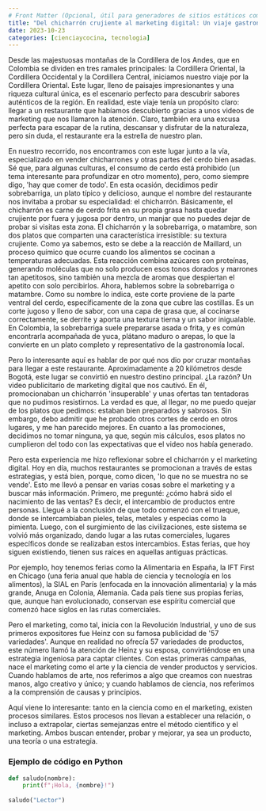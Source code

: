 ```yaml
---
# Front Matter (Opcional, útil para generadores de sitios estáticos como Jekyll)
title: "Del chicharrón crujiente al marketing digital: Un viaje gastronómico por la Cordillera Oriental de Colombia y sus lecciones comerciales"
date: 2023-10-23
categories: [cienciaycocina, tecnologia]
---
```


Desde las majestuosas montañas de la Cordillera de los Andes, que en Colombia se dividen en tres ramales principales: la Cordillera Oriental, la Cordillera Occidental y la Cordillera Central, iniciamos nuestro viaje por la Cordillera Oriental. Este lugar, lleno de paisajes impresionantes y una riqueza cultural única, es el escenario perfecto para descubrir sabores auténticos de la región. En realidad, este viaje tenía un propósito claro: llegar a un restaurante que habíamos descubierto gracias a unos videos de marketing que nos llamaron la atención. Claro, también era una excusa perfecta para escapar de la rutina, descansar y disfrutar de la naturaleza, pero sin duda, el restaurante era la estrella de nuestro plan.

En nuestro recorrido, nos encontramos con este lugar junto a la vía, especializado en vender chicharrones y otras partes del cerdo bien asadas. Sé que, para algunas culturas, el consumo de cerdo está prohibido (un tema interesante para profundizar en otro momento), pero, como siempre digo, 'hay que comer de todo'. En esta ocasión, decidimos pedir sobrebarriga, un plato típico y delicioso, aunque el nombre del restaurante nos invitaba a probar su especialidad: el chicharrón. Básicamente, el chicharrón es carne de cerdo frita en su propia grasa hasta quedar crujiente por fuera y jugosa por dentro, un manjar que no puedes dejar de probar si visitas esta zona.
El chicharrón y la sobrebarriga, o matambre, son dos platos que comparten una característica irresistible: su textura crujiente. Como ya sabemos, esto se debe a la reacción de Maillard, un proceso químico que ocurre cuando los alimentos se cocinan a temperaturas adecuadas. Esta reacción combina azúcares con proteínas, generando moléculas que no solo producen esos tonos dorados y marrones tan apetitosos, sino también una mezcla de aromas que despiertan el apetito con solo percibirlos.
Ahora, hablemos sobre la sobrebarriga o matambre. Como su nombre lo indica, este corte proviene de la parte ventral del cerdo, específicamente de la zona que cubre las costillas. Es un corte jugoso y lleno de sabor, con una capa de grasa que, al cocinarse correctamente, se derrite y aporta una textura tierna y un sabor inigualable. En Colombia, la sobrebarriga suele prepararse asada o frita, y es común encontrarla acompañada de yuca, plátano maduro o arepas, lo que la convierte en un plato completo y representativo de la gastronomía local.

Pero lo interesante aquí es hablar de por qué nos dio por cruzar montañas para llegar a este restaurante. Aproximadamente a 20 kilómetros desde Bogotá, este lugar se convirtió en nuestro destino principal. ¿La razón? Un video publicitario de marketing digital que nos cautivó. En él, promocionaban un chicharrón 'insuperable' y unas ofertas tan tentadoras que no pudimos resistirnos. La verdad es que, al llegar, no me puedo quejar de los platos que pedimos: estaban bien preparados y sabrosos. Sin embargo, debo admitir que he probado otros cortes de cerdo en otros lugares, y me han parecido mejores. En cuanto a las promociones, decidimos no tomar ninguna, ya que, según mis cálculos, esos platos no cumplieron del todo con las expectativas que el video nos había generado.

Pero esta experiencia me hizo reflexionar sobre el chicharrón y el marketing digital. Hoy en día, muchos restaurantes se promocionan a través de estas estrategias, y está bien, porque, como dicen, 'lo que no se muestra no se vende'. Esto me llevó a pensar en varias cosas sobre el marketing y a buscar más información. Primero, me pregunté: ¿cómo habrá sido el nacimiento de las ventas? Es decir, el intercambio de productos entre personas. Llegué a la conclusión de que todo comenzó con el trueque, donde se intercambiaban pieles, telas, metales y especias como la pimienta. Luego, con el surgimiento de las civilizaciones, este sistema se volvió más organizado, dando lugar a las rutas comerciales, lugares específicos donde se realizaban estos intercambios. Estas ferias, que hoy siguen existiendo, tienen sus raíces en aquellas antiguas prácticas.

Por ejemplo, hoy tenemos ferias como la Alimentaria en España, la IFT First en Chicago (una feria anual que habla de ciencia y tecnología en los alimentos), la SIAL en París (enfocada en la innovación alimentaria) y la más grande, Anuga en Colonia, Alemania. Cada país tiene sus propias ferias, que, aunque han evolucionado, conservan ese espíritu comercial que comenzó hace siglos en las rutas comerciales.

Pero el marketing, como tal, inicia con la Revolución Industrial, y uno de sus primeros expositores fue Heinz con su famosa publicidad de '57 variedades'. Aunque en realidad no ofrecía 57 variedades de productos, este número llamó la atención de Heinz y su esposa, convirtiéndose en una estrategia ingeniosa para captar clientes. Con estas primeras campañas, nace el marketing como el arte y la ciencia de vender productos y servicios. Cuando hablamos de arte, nos referimos a algo que creamos con nuestras manos, algo creativo y único; y cuando hablamos de ciencia, nos referimos a la comprensión de causas y principios.

Aquí viene lo interesante: tanto en la ciencia como en el marketing, existen procesos similares. Estos procesos nos llevan a establecer una relación, o incluso a extrapolar, ciertas semejanzas entre el método científico y el marketing. Ambos buscan entender, probar y mejorar, ya sea un producto, una teoría o una estrategia.


### Ejemplo de código en Python
```python
def saludo(nombre):
    print(f"¡Hola, {nombre}!")
    
saludo("Lector")